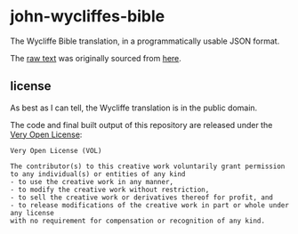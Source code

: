 # john-wycliffes-bible

The Wycliffe Bible translation, in a programmatically usable JSON format.

The [raw text](./raw-text) was originally sourced from
[here](http://wesley.nnu.edu/fileadmin/imported_site/biblical_studies/wycliffe/).

## license

As best as I can tell, the Wycliffe translation is in the public domain.

The code and final built output of this repository are released
under the [Very Open License](http://veryopenlicense.com):

	Very Open License (VOL)

	The contributor(s) to this creative work voluntarily grant permission
	to any individual(s) or entities of any kind
	- to use the creative work in any manner,
	- to modify the creative work without restriction,
	- to sell the creative work or derivatives thereof for profit, and
	- to release modifications of the creative work in part or whole under any license
	with no requirement for compensation or recognition of any kind.
